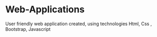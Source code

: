 # Web-Applications
User friendly web application created, using technologies Html, Css , Bootstrap, Javascript 
